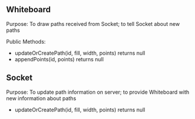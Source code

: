 Whiteboard
--
Purpose: To draw paths received from Socket; to tell Socket about new paths

Public Methods:
- updateOrCreatePath(id, fill, width, points) returns null
- appendPoints(id, points) returns null

Socket
--
Purpose: To update path information on server; to provide Whiteboard with new information about paths
- updateOrCreatePath(id, fill, width, points) returns null